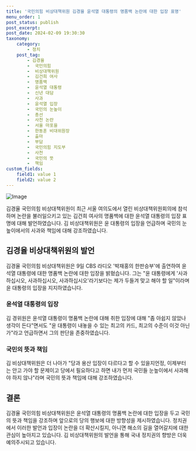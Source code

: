 ```yaml
---
title: '국민의힘 비상대책위원 김경율 윤석열 대통령의 명품백 논란에 대한 입장 표명'
menu_order: 1
post_status: publish
post_excerpt: 
post_date: 2024-02-09 19:30:30
taxonomy:
    category:
        - 정치
    post_tag:
        - 김경율
        -  국민의힘
        -  비상대책위원
        -  김건희 여사
        -  명품백
        -  윤석열 대통령
        -  신년 대담
        -  사과
        -  윤석열 입장
        -  국민의 눈높이
        -  총선
        -  사천 논란
        -  서울 마포을
        -  한동훈 비대위원장
        -  출마
        -  부담
        -  국민의힘 지도부
        -  사천
        -  국민의 뜻
        -  책임
custom_fields:
    field1: value 1
    field2: value 2
---
```


![Image](https://imgnews.pstatic.net/image/025/2024/02/09/0003340650_001_20240209171101051.jpg?type=w647)

김경율 국민의힘 비상대책위원이 최근 서울 여의도에서 열린 비상대책위원회의에 참석하며 논란을 불러일으키고 있는 김건희 여사의 명품백에 대한 윤석열 대통령의 입장 표명에 대해 발언하였습니다. 김 비상대책위원은 윤 대통령의 입장을 언급하며 국민의 눈높이에서의 사과와 책임에 대해 강조하였습니다.
## 김경율 비상대책위원의 발언
김경율 국민의힘 비상대책위원은 9일 CBS 라디오 '박재홍의 한판승부'에 출연하여 윤석열 대통령에 대한 명품백 논란에 대한 입장을 밝혔습니다. 그는 "윤 대통령에게 '사과하십시오, 사과하십시오, 사과하십시오'라기보다는 제가 두들겨 맞고 해야 할 일"이라며 윤 대통령의 입장을 지지하였습니다.
### 윤석열 대통령의 입장
김 경위원은 윤석열 대통령이 명품백 논란에 대해 취한 입장에 대해 "좀 아쉽지 않았나 생각이 든다"면서도 "윤 대통령이 내놓을 수 있는 최고의 카드, 최고의 수준이 이것 아닌가"라고 언급하면서 그의 판단을 존중하였습니다.
### 국민의 뜻과 책임
김 비상대책위원은 더 나아가 "당과 용산 입장이 다르다고 할 수 있을지언정, 이제부터는 안고 가야 할 문제이고 당에서 필요하다고 하면 내가 먼저 국민들 눈높이에서 사과해야 하지 않나"라며 국민의 뜻과 책임에 대해 강조하였습니다.
## 결론
김경율 국민의힘 비상대책위원은 윤석열 대통령의 명품백 논란에 대한 입장을 두고 국민의 뜻과 책임을 강조하며 앞으로의 당의 행보에 대한 방향성을 제시하였습니다. 정치권에서 이러한 발언과 입장이 논란을 더 확산시킬지, 아니면 해소의 길을 열어갈지에 대한 관심이 높아지고 있습니다. 김 비상대책위원의 발언을 통해 국내 정치권의 향방은 더욱 예의주시되고 있습니다.
